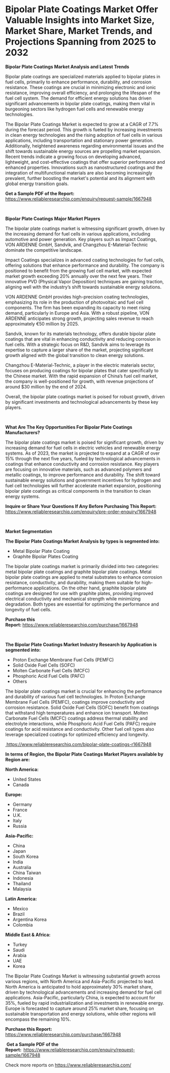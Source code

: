 <p><h1>Bipolar Plate Coatings Market Offer Valuable Insights into Market Size, Market Share, Market Trends, and Projections Spanning from 2025 to 2032</h1></p><p><strong>Bipolar Plate Coatings Market Analysis and Latest Trends</strong></p>
<p><p>Bipolar plate coatings are specialized materials applied to bipolar plates in fuel cells, primarily to enhance performance, durability, and corrosion resistance. These coatings are crucial in minimizing electronic and ionic resistance, improving overall efficiency, and prolonging the lifespan of the fuel cell system. The demand for efficient energy solutions has driven significant advancements in bipolar plate coatings, making them vital in burgeoning sectors like hydrogen fuel cells and renewable energy technologies.</p><p>The Bipolar Plate Coatings Market is expected to grow at a CAGR of 7.7% during the forecast period. This growth is fueled by increasing investments in clean energy technologies and the rising adoption of fuel cells in various applications, including transportation and stationary power generation. Additionally, heightened awareness regarding environmental issues and the shift towards sustainable energy sources are propelling market expansion. Recent trends indicate a growing focus on developing advanced, lightweight, and cost-effective coatings that offer superior performance and enhanced properties. Innovations such as nanostructured coatings and the integration of multifunctional materials are also becoming increasingly prevalent, further boosting the market's potential and its alignment with global energy transition goals.</p></p>
<p><strong>Get a Sample PDF of the Report:&nbsp;</strong> <a href="https://www.reliableresearchiq.com/enquiry/request-sample/1667948?utm_campaign=3180&utm_medium=2&utm_source=Github&utm_content=ia&utm_term=08032025&utm_id=bipolar-plate-coatings">https://www.reliableresearchiq.com/enquiry/request-sample/1667948</a></p>
<p>&nbsp;</p>
<p><strong>Bipolar Plate Coatings Major Market Players</strong></p>
<p><p>The bipolar plate coatings market is witnessing significant growth, driven by the increasing demand for fuel cells in various applications, including automotive and power generation. Key players such as Impact Coatings, VON ARDENNE GmbH, Sandvik, and Changzhou E-Material-Technic dominate the competitive landscape.</p><p>Impact Coatings specializes in advanced coating technologies for fuel cells, offering solutions that enhance performance and durability. The company is positioned to benefit from the growing fuel cell market, with expected market growth exceeding 20% annually over the next few years. Their innovative PVD (Physical Vapor Deposition) techniques are gaining traction, aligning well with the industry’s shift towards sustainable energy solutions.</p><p>VON ARDENNE GmbH provides high-precision coating technologies, emphasizing its role in the production of photovoltaic and fuel cell components. The firm has been expanding its capacity to meet rising demand, particularly in Europe and Asia. With a robust pipeline, VON ARDENNE anticipates strong growth, projecting sales revenue to reach approximately €50 million by 2025.</p><p>Sandvik, known for its materials technology, offers durable bipolar plate coatings that are vital in enhancing conductivity and reducing corrosion in fuel cells. With a strategic focus on R&D, Sandvik aims to leverage its expertise to capture a larger share of the market, projecting significant growth aligned with the global transition to clean energy solutions.</p><p>Changzhou E-Material-Technic, a player in the electric materials sector, focuses on producing coatings for bipolar plates that cater specifically to the Chinese market. With the rapid expansion of China’s fuel cell market, the company is well-positioned for growth, with revenue projections of around $30 million by the end of 2024.</p><p>Overall, the bipolar plate coatings market is poised for robust growth, driven by significant investments and technological advancements by these key players.</p></p>
<p>&nbsp;</p>
<p><strong>What Are The Key Opportunities For Bipolar Plate Coatings Manufacturers?</strong></p>
<p><p>The bipolar plate coatings market is poised for significant growth, driven by increasing demand for fuel cells in electric vehicles and renewable energy systems. As of 2023, the market is projected to expand at a CAGR of over 15% through the next five years, fueled by technological advancements in coatings that enhance conductivity and corrosion resistance. Key players are focusing on innovative materials, such as advanced polymers and metallic coatings, to improve performance and durability. The shift toward sustainable energy solutions and government incentives for hydrogen and fuel cell technologies will further accelerate market expansion, positioning bipolar plate coatings as critical components in the transition to clean energy systems.</p></p>
<p><strong>Inquire or Share Your Questions If Any Before Purchasing This Report:</strong> <a href="https://www.reliableresearchiq.com/enquiry/pre-order-enquiry/1667948?utm_campaign=3180&utm_medium=2&utm_source=Github&utm_content=ia&utm_term=08032025&utm_id=bipolar-plate-coatings">https://www.reliableresearchiq.com/enquiry/pre-order-enquiry/1667948</a></p>
<p>&nbsp;</p>
<p><strong>Market Segmentation</strong></p>
<p><strong>The Bipolar Plate Coatings Market Analysis by types is segmented into:</strong></p>
<p><ul><li>Metal Bipolar Plate Coating</li><li>Graphite Bipolar Plates Coating</li></ul></p>
<p><p>The bipolar plate coatings market is primarily divided into two categories: metal bipolar plate coatings and graphite bipolar plate coatings. Metal bipolar plate coatings are applied to metal substrates to enhance corrosion resistance, conductivity, and durability, making them suitable for high-performance applications. On the other hand, graphite bipolar plate coatings are designed for use with graphite plates, providing improved electrical conductivity and mechanical strength while minimizing degradation. Both types are essential for optimizing the performance and longevity of fuel cells.</p></p>
<p><strong>Purchase this Report:&nbsp;</strong><a href="https://www.reliableresearchiq.com/purchase/1667948?utm_campaign=3180&utm_medium=2&utm_source=Github&utm_content=ia&utm_term=08032025&utm_id=bipolar-plate-coatings">https://www.reliableresearchiq.com/purchase/1667948</a></p>
<p>&nbsp;</p>
<p><strong>The Bipolar Plate Coatings Market Industry Research by Application is segmented into:</strong></p>
<p><ul><li>Proton Exchange Membrane Fuel Cells (PEMFC)</li><li>Solid Oxide Fuel Cells (SOFC)</li><li>Molten Carbonate Fuel Cells (MCFC)</li><li>Phosphoric Acid Fuel Cells (PAFC)</li><li>Others</li></ul></p>
<p><p>The bipolar plate coatings market is crucial for enhancing the performance and durability of various fuel cell technologies. In Proton Exchange Membrane Fuel Cells (PEMFC), coatings improve conductivity and corrosion resistance. Solid Oxide Fuel Cells (SOFC) benefit from coatings that withstand high temperatures and enhance ion transport. Molten Carbonate Fuel Cells (MCFC) coatings address thermal stability and electrolyte interactions, while Phosphoric Acid Fuel Cells (PAFC) require coatings for acid resistance and conductivity. Other fuel cell types also leverage specialized coatings for optimized efficiency and longevity.</p></p>
<p><a href="https://www.reliableresearchiq.com/bipolar-plate-coatings-r1667948?utm_campaign=3180&utm_medium=2&utm_source=Github&utm_content=ia&utm_term=08032025&utm_id=bipolar-plate-coatings">&nbsp;https://www.reliableresearchiq.com/bipolar-plate-coatings-r1667948</a></p>
<p><strong>In terms of Region, the Bipolar Plate Coatings Market Players available by Region are:</strong></p>
<p>
    <p> <strong> North America: </strong>
        <ul>
            <li>United States</li>
            <li>Canada</li>
        </ul>
        </p> 
    <p> <strong> Europe: </strong>
        <ul>
            <li>Germany</li>
            <li>France</li>
            <li>U.K.</li>
            <li>Italy</li>
            <li>Russia</li>
        </ul>
        </p> 
    <p> <strong> Asia-Pacific: </strong>
        <ul>
            <li>China</li>
            <li>Japan</li>
            <li>South Korea</li>
            <li>India</li>
            <li>Australia</li>
            <li>China Taiwan</li>
            <li>Indonesia</li>
            <li>Thailand</li>
            <li>Malaysia</li>
        </ul>
        </p> 
    <p> <strong> Latin America: </strong>
        <ul>
            <li>Mexico</li>
            <li>Brazil</li>
            <li>Argentina Korea</li>
            <li>Colombia</li>
        </ul>
        </p> 
    <p> <strong> Middle East & Africa: </strong>
        <ul>
            <li>Turkey</li>
            <li>Saudi</li>
            <li>Arabia</li>
            <li>UAE</li>
            <li>Korea</li>
        </ul>
    </p>
    </p>
<p><p>The Bipolar Plate Coatings Market is witnessing substantial growth across various regions, with North America and Asia-Pacific projected to lead. North America is anticipated to hold approximately 30% market share, driven by technological advancements and increasing demand for fuel cell applications. Asia-Pacific, particularly China, is expected to account for 35%, fueled by rapid industrialization and investments in renewable energy. Europe is forecasted to capture around 25% market share, focusing on sustainable transportation and energy solutions, while other regions will encompass the remaining 10%.</p></p>
<p><strong>Purchase this Report: </strong><a href="https://www.reliableresearchiq.com/purchase/1667948?utm_campaign=3180&utm_medium=2&utm_source=Github&utm_content=ia&utm_term=08032025&utm_id=bipolar-plate-coatings">https://www.reliableresearchiq.com/purchase/1667948</a></p>
<p>&nbsp;<strong>Get a Sample PDF of the Report:&nbsp;&nbsp;</strong><a href="https://www.reliableresearchiq.com/enquiry/request-sample/1667948?utm_campaign=3180&utm_medium=2&utm_source=Github&utm_content=ia&utm_term=08032025&utm_id=bipolar-plate-coatings">https://www.reliableresearchiq.com/enquiry/request-sample/1667948</a></p>
<p><strong></strong></p>
<p>Check more reports on <a href="https://www.reliableresearchiq.com/?utm_campaign=3180&utm_medium=2&utm_source=Github&utm_content=ia&utm_term=08032025&utm_id=bipolar-plate-coatings">https://www.reliableresearchiq.com/</a></p>